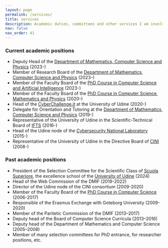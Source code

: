 ```yaml
---
layout: page
permalink: /services/
title: services
description: Academic duties, committees and other services I am involved in.
nav: false
nav_order: 41
---
```

### Current academic positions
- Deputy Head of the [Department of Mathematics, Computer Science and Physics](https://www.dmif.uniud.it) (2023-)
- Member of Research Board of the [Department of Mathematics, Computer Science and Physics](https://www.dmif.uniud.it) (2023-)
- Member of the Faculty Board of the [PhD Course in Computer Science and Artificial Intelligence](https://www.dmif.uniud.it/dottorato/iai/) (2023-)
- Member of the Faculty Board of the [PhD Course in Computer Science, Mathematics and Physics](https://www.dmif.uniud.it/dottorato/imf/) (2020-)
- Head of the [CyberChallenge.it](https://cyberchallenge.it) at the University of Udine (2020-)
- Delegate for Orientation and Tutoring at the [Department of Mathematics, Computer Science and Physics](https://www.dmif.uniud.it) (2019-)
- Representative of the University of Udine in the Scientific-Technical Board of [IFTS](https://www.formazioneiftsfvg.it/corsi-gratuiti-di-informatica-fvg/) (2016-)
- Head of the Udine node of the [Cybersecurity National Laboratory](https://cybersecnatlab.it) (2015-)
- Representative of the University of Udine in the Directive Board of [CINI](https://www.consorzio-cini.it) (2008-)

### Past academic positions
- President of the Selection Committee for the Scientific Class of [Scuola Superiore](https://superiore.uniud.it), the excellence school of the [University of Udine](https://www.uniud.it) (2024)
- Head of the Web Commission of the DMIF (2019-2022)
- Director of the Udine node of the CINI consortium (2009-2020)
- Member of the Faculty Board of the [PhD Course in Computer Science](https://www.dmif.uniud.it/dottorato/informatica/) (2006-2017)
- Responsible of the Erasmus Exchange with Goteborg University (2009-2020)
- Member of the Paritetic Commission of the DMIF (2013–2017)
- Deputy head of the Board of Computer Science Curricula (2013–2016)
- Deputy head of the Department of Mathematics and Computer Science (2005–2008)
- Member of many selection committees for PhD entrance, for researcher positions, etc.
